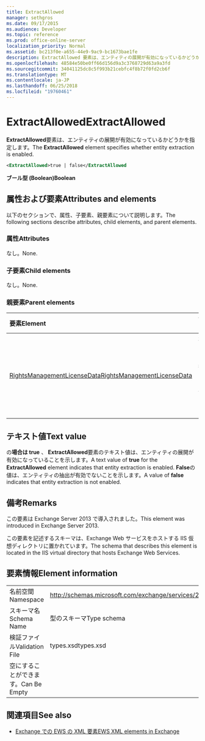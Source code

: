 ```yaml
---
title: ExtractAllowed
manager: sethgros
ms.date: 09/17/2015
ms.audience: Developer
ms.topic: reference
ms.prod: office-online-server
localization_priority: Normal
ms.assetid: bc213f0e-a655-44e9-9ac9-bc1673bae1fe
description: ExtractAllowed 要素は、エンティティの展開が有効になっているかどうかを指定します。
ms.openlocfilehash: 48584e50be0ff66d156d9a3c3768729d63a9a3fd
ms.sourcegitcommit: 34041125dc8c5f993b21cebfc4f8b72f0fd2cb6f
ms.translationtype: MT
ms.contentlocale: ja-JP
ms.lasthandoff: 06/25/2018
ms.locfileid: "19760461"
---
```

# <a name="extractallowed"></a><span data-ttu-id="3e4b8-103">ExtractAllowed</span><span class="sxs-lookup"><span data-stu-id="3e4b8-103">ExtractAllowed</span></span>

<span data-ttu-id="3e4b8-104">**ExtractAllowed**要素は、エンティティの展開が有効になっているかどうかを指定します。</span><span class="sxs-lookup"><span data-stu-id="3e4b8-104">The **ExtractAllowed** element specifies whether entity extraction is enabled.</span></span> 
  
```XML
<ExtractAllowed>true | false</ExtractAllowed
```

 <span data-ttu-id="3e4b8-105">**ブール型 (Boolean)**</span><span class="sxs-lookup"><span data-stu-id="3e4b8-105">**Boolean**</span></span>
## <a name="attributes-and-elements"></a><span data-ttu-id="3e4b8-106">属性および要素</span><span class="sxs-lookup"><span data-stu-id="3e4b8-106">Attributes and elements</span></span>

<span data-ttu-id="3e4b8-107">以下のセクションで、属性、子要素、親要素について説明します。</span><span class="sxs-lookup"><span data-stu-id="3e4b8-107">The following sections describe attributes, child elements, and parent elements.</span></span>
  
### <a name="attributes"></a><span data-ttu-id="3e4b8-108">属性</span><span class="sxs-lookup"><span data-stu-id="3e4b8-108">Attributes</span></span>

<span data-ttu-id="3e4b8-109">なし。</span><span class="sxs-lookup"><span data-stu-id="3e4b8-109">None.</span></span>
  
### <a name="child-elements"></a><span data-ttu-id="3e4b8-110">子要素</span><span class="sxs-lookup"><span data-stu-id="3e4b8-110">Child elements</span></span>

<span data-ttu-id="3e4b8-111">なし。</span><span class="sxs-lookup"><span data-stu-id="3e4b8-111">None.</span></span>
  
### <a name="parent-elements"></a><span data-ttu-id="3e4b8-112">親要素</span><span class="sxs-lookup"><span data-stu-id="3e4b8-112">Parent elements</span></span>

|<span data-ttu-id="3e4b8-113">**要素**</span><span class="sxs-lookup"><span data-stu-id="3e4b8-113">**Element**</span></span>|<span data-ttu-id="3e4b8-114">**説明**</span><span class="sxs-lookup"><span data-stu-id="3e4b8-114">**Description**</span></span>|
|:-----|:-----|
|[<span data-ttu-id="3e4b8-115">RightsManagementLicenseData</span><span class="sxs-lookup"><span data-stu-id="3e4b8-115">RightsManagementLicenseData</span></span>](rightsmanagementlicensedata.md) <br/> |<span data-ttu-id="3e4b8-116">権限管理のライセンスについての情報を指定します。</span><span class="sxs-lookup"><span data-stu-id="3e4b8-116">Specifies information about the rights management license.</span></span>  <br/> |
   
## <a name="text-value"></a><span data-ttu-id="3e4b8-117">テキスト値</span><span class="sxs-lookup"><span data-stu-id="3e4b8-117">Text value</span></span>

<span data-ttu-id="3e4b8-118">の**場合は true** 、 **ExtractAllowed**要素のテキスト値は、エンティティの展開が有効になっていることを示します。</span><span class="sxs-lookup"><span data-stu-id="3e4b8-118">A text value of **true** for the **ExtractAllowed** element indicates that entity extraction is enabled.</span></span> <span data-ttu-id="3e4b8-119">**False**の値は、エンティティの抽出が有効でないことを示します。</span><span class="sxs-lookup"><span data-stu-id="3e4b8-119">A value of **false** indicates that entity extraction is not enabled.</span></span> 
  
## <a name="remarks"></a><span data-ttu-id="3e4b8-120">備考</span><span class="sxs-lookup"><span data-stu-id="3e4b8-120">Remarks</span></span>

<span data-ttu-id="3e4b8-121">この要素は Exchange Server 2013 で導入されました。</span><span class="sxs-lookup"><span data-stu-id="3e4b8-121">This element was introduced in Exchange Server 2013.</span></span>
  
<span data-ttu-id="3e4b8-122">この要素を記述するスキーマは、Exchange Web サービスをホストする IIS 仮想ディレクトリに置かれています。</span><span class="sxs-lookup"><span data-stu-id="3e4b8-122">The schema that describes this element is located in the IIS virtual directory that hosts Exchange Web Services.</span></span>
  
## <a name="element-information"></a><span data-ttu-id="3e4b8-123">要素情報</span><span class="sxs-lookup"><span data-stu-id="3e4b8-123">Element information</span></span>

|||
|:-----|:-----|
|<span data-ttu-id="3e4b8-124">名前空間</span><span class="sxs-lookup"><span data-stu-id="3e4b8-124">Namespace</span></span>  <br/> |http://schemas.microsoft.com/exchange/services/2006/types  <br/> |
|<span data-ttu-id="3e4b8-125">スキーマ名</span><span class="sxs-lookup"><span data-stu-id="3e4b8-125">Schema Name</span></span>  <br/> |<span data-ttu-id="3e4b8-126">型のスキーマ</span><span class="sxs-lookup"><span data-stu-id="3e4b8-126">Type schema</span></span>  <br/> |
|<span data-ttu-id="3e4b8-127">検証ファイル</span><span class="sxs-lookup"><span data-stu-id="3e4b8-127">Validation File</span></span>  <br/> |<span data-ttu-id="3e4b8-128">types.xsd</span><span class="sxs-lookup"><span data-stu-id="3e4b8-128">types.xsd</span></span>  <br/> |
|<span data-ttu-id="3e4b8-129">空にすることができます。</span><span class="sxs-lookup"><span data-stu-id="3e4b8-129">Can Be Empty</span></span>  <br/> ||
   
## <a name="see-also"></a><span data-ttu-id="3e4b8-130">関連項目</span><span class="sxs-lookup"><span data-stu-id="3e4b8-130">See also</span></span>



- [<span data-ttu-id="3e4b8-131">Exchange での EWS の XML 要素</span><span class="sxs-lookup"><span data-stu-id="3e4b8-131">EWS XML elements in Exchange</span></span>](ews-xml-elements-in-exchange.md)

